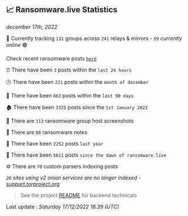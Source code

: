 
## 📈 Ransomware.live Statistics
_december 17th, 2022_

🔎 Currently tracking `131` groups across `241` relays & mirrors - _`59` currently online_ 🟢

Check recent ransomware posts [`here`](recentposts.md)


⏰ There have been `3` posts within the `last 24 hours`

🕓 There have been `221` posts within the `month of december`

📅 There have been `863` posts within the `last 90 days`

🏚 There have been `3325` posts since the `1st January 2022`

📸 There are `113` ransomware group host screenshots

📝 There are `88` ransomware notes

🚀 There have been `2252` posts `last year`

🐣 There have been `5611` posts `since the dawn of ransomware.live`

⚙️ There are `70` custom parsers indexing posts

_`20` sites using v2 onion services are no longer indexed - [support.torproject.org](https://support.torproject.org/onionservices/v2-deprecation/)_

> See the project [README](https://github.com/jmousqueton/ransomwatch#readme) for backend technicals



Last update : _Saturday 17/12/2022 18.39 (UTC)_

